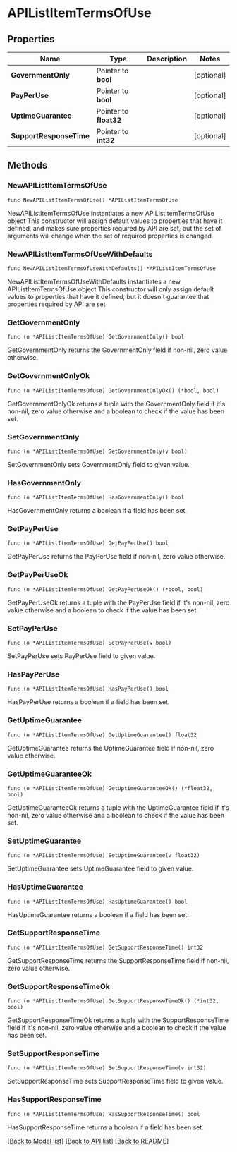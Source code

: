# APIListItemTermsOfUse

## Properties

Name | Type | Description | Notes
------------ | ------------- | ------------- | -------------
**GovernmentOnly** | Pointer to **bool** |  | [optional] 
**PayPerUse** | Pointer to **bool** |  | [optional] 
**UptimeGuarantee** | Pointer to **float32** |  | [optional] 
**SupportResponseTime** | Pointer to **int32** |  | [optional] 

## Methods

### NewAPIListItemTermsOfUse

`func NewAPIListItemTermsOfUse() *APIListItemTermsOfUse`

NewAPIListItemTermsOfUse instantiates a new APIListItemTermsOfUse object
This constructor will assign default values to properties that have it defined,
and makes sure properties required by API are set, but the set of arguments
will change when the set of required properties is changed

### NewAPIListItemTermsOfUseWithDefaults

`func NewAPIListItemTermsOfUseWithDefaults() *APIListItemTermsOfUse`

NewAPIListItemTermsOfUseWithDefaults instantiates a new APIListItemTermsOfUse object
This constructor will only assign default values to properties that have it defined,
but it doesn't guarantee that properties required by API are set

### GetGovernmentOnly

`func (o *APIListItemTermsOfUse) GetGovernmentOnly() bool`

GetGovernmentOnly returns the GovernmentOnly field if non-nil, zero value otherwise.

### GetGovernmentOnlyOk

`func (o *APIListItemTermsOfUse) GetGovernmentOnlyOk() (*bool, bool)`

GetGovernmentOnlyOk returns a tuple with the GovernmentOnly field if it's non-nil, zero value otherwise
and a boolean to check if the value has been set.

### SetGovernmentOnly

`func (o *APIListItemTermsOfUse) SetGovernmentOnly(v bool)`

SetGovernmentOnly sets GovernmentOnly field to given value.

### HasGovernmentOnly

`func (o *APIListItemTermsOfUse) HasGovernmentOnly() bool`

HasGovernmentOnly returns a boolean if a field has been set.

### GetPayPerUse

`func (o *APIListItemTermsOfUse) GetPayPerUse() bool`

GetPayPerUse returns the PayPerUse field if non-nil, zero value otherwise.

### GetPayPerUseOk

`func (o *APIListItemTermsOfUse) GetPayPerUseOk() (*bool, bool)`

GetPayPerUseOk returns a tuple with the PayPerUse field if it's non-nil, zero value otherwise
and a boolean to check if the value has been set.

### SetPayPerUse

`func (o *APIListItemTermsOfUse) SetPayPerUse(v bool)`

SetPayPerUse sets PayPerUse field to given value.

### HasPayPerUse

`func (o *APIListItemTermsOfUse) HasPayPerUse() bool`

HasPayPerUse returns a boolean if a field has been set.

### GetUptimeGuarantee

`func (o *APIListItemTermsOfUse) GetUptimeGuarantee() float32`

GetUptimeGuarantee returns the UptimeGuarantee field if non-nil, zero value otherwise.

### GetUptimeGuaranteeOk

`func (o *APIListItemTermsOfUse) GetUptimeGuaranteeOk() (*float32, bool)`

GetUptimeGuaranteeOk returns a tuple with the UptimeGuarantee field if it's non-nil, zero value otherwise
and a boolean to check if the value has been set.

### SetUptimeGuarantee

`func (o *APIListItemTermsOfUse) SetUptimeGuarantee(v float32)`

SetUptimeGuarantee sets UptimeGuarantee field to given value.

### HasUptimeGuarantee

`func (o *APIListItemTermsOfUse) HasUptimeGuarantee() bool`

HasUptimeGuarantee returns a boolean if a field has been set.

### GetSupportResponseTime

`func (o *APIListItemTermsOfUse) GetSupportResponseTime() int32`

GetSupportResponseTime returns the SupportResponseTime field if non-nil, zero value otherwise.

### GetSupportResponseTimeOk

`func (o *APIListItemTermsOfUse) GetSupportResponseTimeOk() (*int32, bool)`

GetSupportResponseTimeOk returns a tuple with the SupportResponseTime field if it's non-nil, zero value otherwise
and a boolean to check if the value has been set.

### SetSupportResponseTime

`func (o *APIListItemTermsOfUse) SetSupportResponseTime(v int32)`

SetSupportResponseTime sets SupportResponseTime field to given value.

### HasSupportResponseTime

`func (o *APIListItemTermsOfUse) HasSupportResponseTime() bool`

HasSupportResponseTime returns a boolean if a field has been set.


[[Back to Model list]](../README.md#documentation-for-models) [[Back to API list]](../README.md#documentation-for-api-endpoints) [[Back to README]](../README.md)


